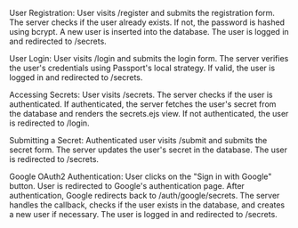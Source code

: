 User Registration:
User visits /register and submits the registration form.
The server checks if the user already exists.
If not, the password is hashed using bcrypt.
A new user is inserted into the database.
The user is logged in and redirected to /secrets.

User Login:
User visits /login and submits the login form.
The server verifies the user's credentials using Passport's local strategy.
If valid, the user is logged in and redirected to /secrets.

Accessing Secrets:
User visits /secrets.
The server checks if the user is authenticated.
If authenticated, the server fetches the user's secret from the database and renders the secrets.ejs view.
If not authenticated, the user is redirected to /login.

Submitting a Secret:
Authenticated user visits /submit and submits the secret form.
The server updates the user's secret in the database.
The user is redirected to /secrets.

Google OAuth2 Authentication:
User clicks on the "Sign in with Google" button.
User is redirected to Google's authentication page.
After authentication, Google redirects back to /auth/google/secrets.
The server handles the callback, checks if the user exists in the database, and creates a new user if necessary.
The user is logged in and redirected to /secrets.
